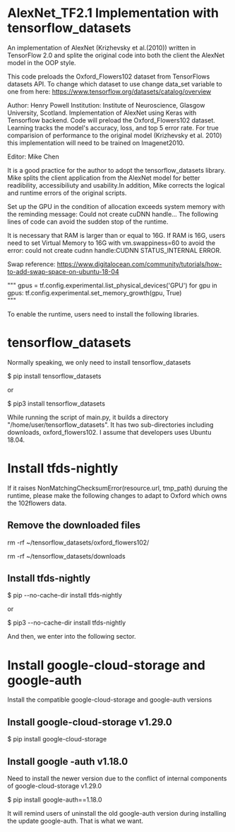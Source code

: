 # AlexNet_TF2.1 Implementation with tensorflow_datasets

An implementation of AlexNet (Krizhevsky et al.(2010)) written in TensorFlow 2.0 and splite the original code
into both the client the AlexNet model in the OOP style.

This code preloads the Oxford_Flowers102 dataset from TensorFlows datasets API. To change which dataset to use
change data_set variable to one from here: https://www.tensorflow.org/datasets/catalog/overview

Author: Henry Powell
Institution: Institute of Neuroscience, Glasgow University, Scotland.
Implementation of AlexNet using Keras with Tensorflow backend. Code will preload the Oxford_Flowers102 dataset.
Learning tracks the model's accuracy, loss, and top 5 error rate. For true comparision of performance to the 
original model (Krizhevsky et al. 2010) this implementation will need to be trained on Imagenet2010.

Editor: Mike Chen

It is a good practice for the author to adopt the tensorflow_datasets library. Mike splits the client application 
from the AlexNet model for better readibility, accessibiliuty and usability.In addition, Mike corrects the logical 
and runtime errors of the original scripts. 

Set up the GPU in the condition of allocation exceeds system memory with the reminding message: Could not create 
cuDNN handle... The following lines of code can avoid the sudden stop of the runtime. 

It is necessary that RAM is larger than or equal to 16G. If RAM is 16G, users need to set Virtual Memory to 16G 
with vm.swappiness=60 to avoid the error: could not create cudnn handle:CUDNN STATUS_INTERNAL ERROR. 

Swap reference: 
https://www.digitalocean.com/community/tutorials/how-to-add-swap-space-on-ubuntu-18-04

"""
gpus = tf.config.experimental.list_physical_devices('GPU')
for gpu in gpus:
    tf.config.experimental.set_memory_growth(gpu, True)   
"""

To enable the runtime, users need to install the following libraries. 


# tensorflow_datasets

Normally speaking, we only need to install tensorflow_datasets

$ pip install tensorflow_datasets

or 

$ pip3 install tensorflow_datasets

While running the script of main.py, it builds a directory "/home/user/tensorflow_datasets". It has two sub-directories 
including downloads, oxford_flowers102. I assume that developers uses Ubuntu 18.04. 


# Install tfds-nightly

If it raises NonMatchingChecksumError(resource.url, tmp_path) duruing the runtime, please make the following changes to 
adapt to Oxford which owns the 102flowers data. 

## Remove the downloaded files

rm -rf ~/tensorflow_datasets/oxford_flowers102/

rm -rf ~/tensorflow_datasets/downloads

## Install tfds-nightly

$ pip --no-cache-dir install tfds-nightly

or 

$ pip3 --no-cache-dir install tfds-nightly

And then, we enter into the following sector. 


# Install google-cloud-storage and google-auth

Install the compatible google-cloud-storage and google-auth versions

## Install google-cloud-storage v1.29.0

$ pip install google-cloud-storage

## Install google -auth v1.18.0 

Need to install the newer version due to the conflict of internal components of google-cloud-storage v1.29.0

$ pip install google-auth==1.18.0

It will remind users of uninstall the old google-auth version during installing
the update google-auth. That is what we want.



